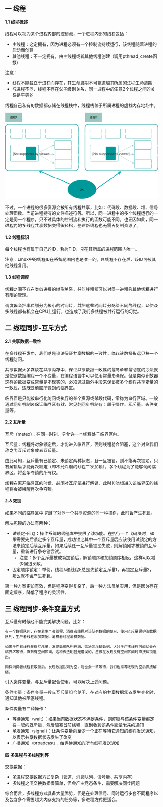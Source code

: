 ## 一 线程

#### 1.1 线程概述

线程可以视为某个进程内部的控制流，一个进程内部的线程包括：
- 主线程：必定拥有，因为进程必须有一个控制流持续运行，该线程随着进程的启动而创建
- 其他线程：不一定拥有，由主线程或者其他线程创建（调用pthread_create函数）  

注意：
- 线程不能独立于进程而存在，其生命周期不可能逾越其所属的进程生命周期  
- 与进程不同，线程不存在父子级别关系，同一进程中的任意2个线程之间的关系是平等的

线程自己私有的数据都存储在线程栈中，线程栈位于所属进程的虚拟内存地址中。  

![](../images/go/02-01.svg)  


不过，一个进程的很多资源会被所有线程共享，比如：代码段、数据段、堆、信号处理函数、当前进程持有的文件描述符等。所以，同一进程中的多个线程运行的一定是同一个程序，只不过具体的控制流和执行的函数可能不同。也正因如此，同一进程内的多线程共享数据变得很轻松，创建新线程也无需再复制资源了。

#### 1.2 线程标识

每个线程也有属于自己的ID，称为TID，只在其所属的进程范围内唯一。  

注意：Linux中的线程ID在系统范围内也是唯一的，且线程不存在后，该ID可被其他线程复用。  
  
#### 1.3 线程调度

线程之间不存在类似进程的树形关系，任何线程都可以对同一进程的其他线程进行有限的管理。

调度器会把事件划分为极小的时间片，并把这些时间片分配给不同的线程，以使众多线程都有机会在CPU上运行，也造成了我们多线程被并行运行的幻觉。

## 二 线程同步-互斥方式

#### 2.1 共享数据一致性

在多线程开发中，我们总是设法保证共享数据的一致性，除非该数据永远只被一个线程访问。

共享数据大多存放在共享内存中。保证共享数据一致性的最简单和最彻底的方法就是使该数据编程一个不变量，在编程语言中可以使用常量来确保。但是类似计数器这样的数据变成常量是不现实的，必须通过额外手段来保证被多个线程共享变量的一致性，这既是前面所提到的临界区。  

临界区是只能被串行化访问或执行的某个资源或某段代码，常称为串行区域。一般通过同步机制来保证临界区有效，常见的同步机制有：原子操作、互斥量、条件变量等。

#### 2.2 互斥量

互斥（metex）：在同一时刻，只允许一个线程处于临界区内。  

互斥量：线程将对象锁定后，才能进入临界区，否则线程就会阻塞，这个对象我们称之为互斥对象或者互斥量。  

由此可知，互斥量有已锁定、未锁定两种状态，且一旦被锁，则不能再次锁定，只有解锁后才能再次锁定（即不允许别的线程二次加锁）。多个线程为了能够访问临界区，将会争夺锁的所有权。  

线程在离开临界区的时候，必须对互斥量进行解锁，此时其他想进入该临界区的线程将会被唤醒再次争夺锁。  

#### 2.3 死锁

如果不同的临界区中 包含了对同一个共享资源的同一种操作，此时会产生死锁。  

解决死锁的办法有两种：
- 试锁定-回退：操作系统的线程库中提供了该功能。在执行一个代码块时，如果需要先后锁定多个互斥量，成功锁定其中一个互斥量后应该使用试锁定的方法来锁定后续互斥量，如果后续任一互斥量锁定失败，则解锁刚才被锁的互斥量，重新进行争夺锁尝试。
  - 注意：多个互斥量被成功加锁后，解锁顺序和加锁顺序相反，这样可以减少回退次数。
- 固定顺序锁定：举例，线程A和线程B总是先锁定互斥量1，再锁定互斥量2，那么就不会产生死锁。

第一种方案更加有效，但是程序变得复杂了，后一种方法简单实用，但是因为存在固定顺序，降低了程序的灵活性。  

## 三 线程同步-条件变量方式

互斥量有时候也不能完美解决问题，比如： 
```
有一个数据队列，存在着生产者线程、消费者线程对该队列数据的使用，使用互斥量保护该数据队列，生产者线程添加数据，消费者线程消费数据。  

如果生产者线程获得互斥量，发现数据队列已满，无法添加新数据，这时生产者线程可能就会在临界区等待，直到有空闲区间，这种做法明显是错误的，应该在发现没有空闲区间时直接解锁退出。  

同样消费者线程获取锁后，发现数据队列为空，则也会一直等待，我们也推荐发现为空后直接解锁。
```

引入条件变量，与互斥量配合使用，可以解决上述问题。  

条件变量：条件变量一般与互斥量组合使用，在对应的共享数据状态发生变化时，通知其他被阻塞线程。    


条件变量有三种操作：
- 等待通知（wait）：如果当前数据状态不满足条件，则解锁与该条件变量绑定在一起的互斥量，然后阻塞当前线程，直到收到该条件变量发来的通知
- 单发通知（signal）：让条件变量向至少一个正在等待它通知的线程发送通知，以表示共享数据状态发生了改变 
- 广播通知（broadcast）：给等待通知的所有线程发送通知


#### 四 多进程与多线程利弊

交换数据：
- 多进程交换数据方式复杂（管道、消息队列、信号量、共享内存）
- 多线程之间交换数据很简单，但会产生竞态条件，需要解决同步问题

综合而言，多线程方式具备大量优势，但是在处理信号、同时运行多套不同程序以及包含多个需要超大内存支持的任务等，多进程方式更适合。  